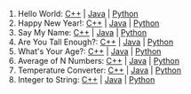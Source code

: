 1. Hello World: [C++](CPP/hello.cpp) | [Java](Java/Hello.java) | [Python](Python/hello.py) 
2. Happy New Year!: [C++](CPP/new_year.cpp) | [Java](Java/NewYear.java) | [Python](Python/new_year.py)
3. Say My Name: [C++](CPP/name.cpp) | [Java](Java/Name.java) | [Python](Python/name.py)
4. Are You Tall Enough?: [C++](CPP/height.cpp) | [Java](Java/Height.java) | [Python](Python/height.py)
5. What's Your Age?: [C++](CPP/age.cpp) | [Java](Java/Age.java) | [Python](Python/age.py)
6. Average of N Numbers: [C++](CPP/average.cpp) | [Java](Java/Average.java) | [Python](Python/average.py)
7. Temperature Converter: [C++](CPP/temperature.cpp) | [Java](Java/Temperature.java) | [Python](Python/temperature.py)
8. Integer to String: [C++](CPP/intToString.cpp) | [Java](Java/IntToString.java) | [Python](Python/intToString.py)